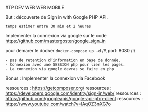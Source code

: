 #TP DEV WEB WEB MOBILE

But : découverte de Sign in with Google PHP API.

```temps estimer entre 30 min et 2 heures```

Implementer la connexion via google sur le code https://github.com/mastergoster/google_sign_in

pour demarer le docker ```docker-compose up -d``` /!\ port: 8080 /!\ 
		
	- pas de retention d’information en base de donnée.
	- Connexion avec une SESSION php pour lier les pages.
	- La connexion via google devras se faire en php


Bonus :  Implementer la connexion via Facebook


ressources : https://getcomposer.org/
ressources : https://developers.google.com/identity/sign-in/web/
ressources : https://github.com/googleapis/google-api-php-client
ressources : https://www.youtube.com/watch?v=lAqOZ3nXG7o